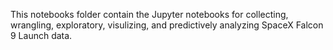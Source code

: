 This notebooks folder contain the Jupyter notebooks for collecting, wrangling, exploratory, visulizing, and predictively analyzing SpaceX Falcon 9 Launch data. 
